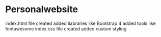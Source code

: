 # Personalwebsite
index.html file created
added liabraries like Bootstrap 4 
added tools like fontawesome
index.css file created
added custom styling
